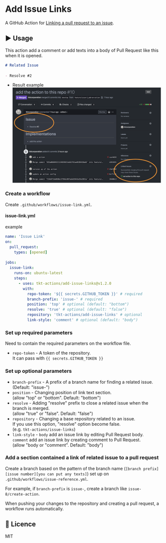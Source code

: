 # Add Issue Links

A GitHub Action for [Linking a pull request to an issue](https://help.github.com/en/enterprise/2.17/user/github/managing-your-work-on-github/linking-a-pull-request-to-an-issue).

## :arrow_forward: Usage

This action add a comment or add texts into a body of Pull Request like this when it is opened.

```md
# Related Issue

- Resolve #2
```

- Result example
  ![Linking a pull request to an issue](readmeImages/pull-request.png)

### Create a workflow

Create `.github/workflows/issue-link.yml`.

#### issue-link.yml

example

```yml
name: 'Issue Link'
on:
  pull_request:
    types: [opened]

jobs:
  issue-link:
    runs-on: ubuntu-latest
    steps:
      - uses: tkt-actions/add-issue-links@v1.2.0
        with:
          repo-token: '${{ secrets.GITHUB_TOKEN }}' # required
          branch-prefix: 'issue-' # required
          position: 'top' # optional (default: "bottom")
          resolve: 'true' # optional (default: "false")
          repository: 'tkt-actions/add-issue-links' # optional
          link-style: 'comment' # optional (default: "body")
```

### Set up required parameters

Need to contain the required parameters on the workflow file.

- `repo-token` - A token of the repository.  
It can pass with `{{ secrets.GITHUB_TOKEN }}`

### Set up optional parameters

- `branch-prefix` - A prefix of a branch name for finding a related issue.  
(Default: "issue-")
- `position` - Changing position of link text section.  
(allow "top" or "bottom". Default: "bottom")
- `resolve` - Adding "resolve" prefix to close a related issue when the branch is merged.  
(allow "true" or "false". Default: "false")
- `repository` - Changing a base repository related to an issue.  
If you use this option, "resolve" option become false.  
(e.g. `tkt-actions/issue-links`)
- `link-style` - `body` add an issue link by editing Pull Request body.  
`comment` add an issue link by creating comment to Pull Request.  
(allow "body or "comment". Default: "body")

### Add a section contained a link of related issue to a pull request

Create a branch based on the pattern of the branch name (`[branch prefix][issue number][you can put any texts]`) set up on `.github/workflows/issue-reference.yml`.

For example, if `branch-prefix` is `issue-`, create a branch like `issue-8/create-action`.

When pushing your changes to the repository and creating a pull request, a workflow runs automatically.

## :memo: Licence

MIT
